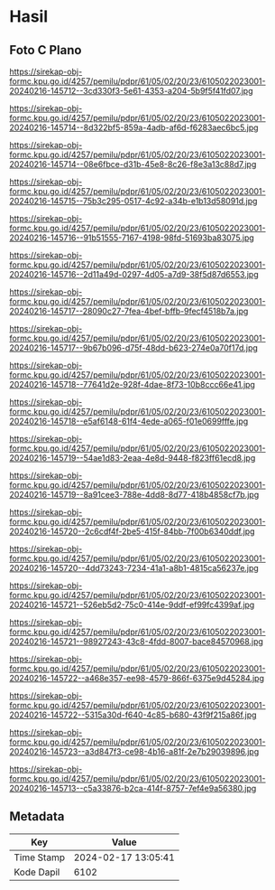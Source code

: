 # Hasil

## Foto C Plano

https://sirekap-obj-formc.kpu.go.id/4257/pemilu/pdpr/61/05/02/20/23/6105022023001-20240216-145712--3cd330f3-5e61-4353-a204-5b9f5f41fd07.jpg

https://sirekap-obj-formc.kpu.go.id/4257/pemilu/pdpr/61/05/02/20/23/6105022023001-20240216-145714--8d322bf5-859a-4adb-af6d-f6283aec6bc5.jpg

https://sirekap-obj-formc.kpu.go.id/4257/pemilu/pdpr/61/05/02/20/23/6105022023001-20240216-145714--08e6fbce-d31b-45e8-8c26-f8e3a13c88d7.jpg

https://sirekap-obj-formc.kpu.go.id/4257/pemilu/pdpr/61/05/02/20/23/6105022023001-20240216-145715--75b3c295-0517-4c92-a34b-e1b13d58091d.jpg

https://sirekap-obj-formc.kpu.go.id/4257/pemilu/pdpr/61/05/02/20/23/6105022023001-20240216-145716--91b51555-7167-4198-98fd-51693ba83075.jpg

https://sirekap-obj-formc.kpu.go.id/4257/pemilu/pdpr/61/05/02/20/23/6105022023001-20240216-145716--2d11a49d-0297-4d05-a7d9-38f5d87d6553.jpg

https://sirekap-obj-formc.kpu.go.id/4257/pemilu/pdpr/61/05/02/20/23/6105022023001-20240216-145717--28090c27-7fea-4bef-bffb-9fecf4518b7a.jpg

https://sirekap-obj-formc.kpu.go.id/4257/pemilu/pdpr/61/05/02/20/23/6105022023001-20240216-145717--9b67b096-d75f-48dd-b623-274e0a70f17d.jpg

https://sirekap-obj-formc.kpu.go.id/4257/pemilu/pdpr/61/05/02/20/23/6105022023001-20240216-145718--77641d2e-928f-4dae-8f73-10b8ccc66e41.jpg

https://sirekap-obj-formc.kpu.go.id/4257/pemilu/pdpr/61/05/02/20/23/6105022023001-20240216-145718--e5af6148-61f4-4ede-a065-f01e0699fffe.jpg

https://sirekap-obj-formc.kpu.go.id/4257/pemilu/pdpr/61/05/02/20/23/6105022023001-20240216-145719--54ae1d83-2eaa-4e8d-9448-f823ff61ecd8.jpg

https://sirekap-obj-formc.kpu.go.id/4257/pemilu/pdpr/61/05/02/20/23/6105022023001-20240216-145719--8a91cee3-788e-4dd8-8d77-418b4858cf7b.jpg

https://sirekap-obj-formc.kpu.go.id/4257/pemilu/pdpr/61/05/02/20/23/6105022023001-20240216-145720--2c6cdf4f-2be5-415f-84bb-7f00b6340ddf.jpg

https://sirekap-obj-formc.kpu.go.id/4257/pemilu/pdpr/61/05/02/20/23/6105022023001-20240216-145720--4dd73243-7234-41a1-a8b1-4815ca56237e.jpg

https://sirekap-obj-formc.kpu.go.id/4257/pemilu/pdpr/61/05/02/20/23/6105022023001-20240216-145721--526eb5d2-75c0-414e-9ddf-ef99fc4399af.jpg

https://sirekap-obj-formc.kpu.go.id/4257/pemilu/pdpr/61/05/02/20/23/6105022023001-20240216-145721--98927243-43c8-4fdd-8007-bace84570968.jpg

https://sirekap-obj-formc.kpu.go.id/4257/pemilu/pdpr/61/05/02/20/23/6105022023001-20240216-145722--a468e357-ee98-4579-866f-6375e9d45284.jpg

https://sirekap-obj-formc.kpu.go.id/4257/pemilu/pdpr/61/05/02/20/23/6105022023001-20240216-145722--5315a30d-f640-4c85-b680-43f9f215a86f.jpg

https://sirekap-obj-formc.kpu.go.id/4257/pemilu/pdpr/61/05/02/20/23/6105022023001-20240216-145723--a3d847f3-ce98-4b16-a81f-2e7b29039896.jpg

https://sirekap-obj-formc.kpu.go.id/4257/pemilu/pdpr/61/05/02/20/23/6105022023001-20240216-145713--c5a33876-b2ca-414f-8757-7ef4e9a56380.jpg


## Metadata

| Key        | Value               |
| ---------- | ------------------- |
| Time Stamp | 2024-02-17 13:05:41 |
| Kode Dapil | 6102                |



